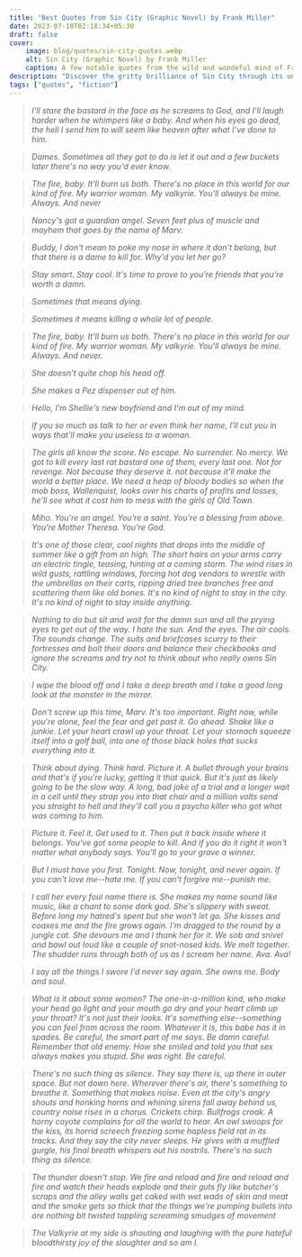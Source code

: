 ```yaml
---
title: "Best Quotes from Sin City (Graphic Novel) by Frank Miller"
date: 2023-07-10T02:18:34+05:30
draft: false
cover: 
    image: blog/quotes/sin-city-quotes.webp
    alt: Sin City (Graphic Novel) by Frank Miller
    caption: A few notable quotes from the wild and wondeful mind of Frank Miller in his book Sin City.
description: "Discover the gritty brilliance of Sin City through its unforgettable quotes. Dive into Frank Miller's graphic novel series and embrace the dark allure."
tags: ["quotes", "fiction"]
---
```



>*I’ll stare the bastard in the face as he screams to God, and I’ll laugh harder when he whimpers like a baby. And when his eyes go dead, the hell I send him to will seem like heaven after what I’ve done to him.*

>*Dames. Sometimes all they got to do is let it out and a few buckets later there's no way you'd ever know.*

>*The fire, baby. It'll burn us both. There's no place in this world for our kind of fire. My warrior woman. My valkyrie. You'll always be mine. Always. And never*

>*Nancy's got a guardian angel. Seven feet plus of muscle and mayhem that goes by the name of Marv.*

>*Buddy, I don't mean to poke my nose in where it don't belong, but that there is a dame to kill for. Why'd you let her go?*

>*Stay smart. Stay cool. It's time to prove to you're friends that you're worth a damn.*

>*Sometimes that means dying.*

>*Sometimes it means killing a whole lot of people.*

>*The fire, baby. It'll burn us both. There's no place in this world for our kind of fire. My warrior woman. My valkyrie. You'll always be mine. Always. And never.*

>*She doesn't quite chop his head off.*

>*She makes a Pez dispenser out of him.*

>*Hello, I'm Shellie's new boyfriend and I'm out of my mind.*

>*If you so much as talk to her or even think her name, I'll cut you in ways that'll make you useless to a woman.*

>*The girls all know the score. No escape. No surrender. No mercy. We got to kill every last rat bastard one of them, every last one. Not for revenge. Not because they deserve it. not because it'll make the world a better place. We need a heap of bloody bodies so when the mob boss, Wallenquist, looks over his charts of profits and losses, he'll see what it cost him to mess with the girls of Old Town.*

>*Miho. You're an angel. You're a saint. You're a blessing from above. You're Mother Theresa. You're God.*

>*It's one of those clear, cool nights that drops into the middle of summer like a gift from on high. The short hairs on your arms carry an electric tingle, teasing, hinting at a coming storm. The wind rises in wild gusts, rattling windows, forcing hot dog vendors to wrestle with the umbrellas on their carts, ripping dried tree branches free and scattering them like old bones. It's no kind of night to stay in the city. It's no kind of night to stay inside anything.*

>*Nothing to do but sit and wait for the damn sun and all the prying eyes to get out of the way. I hate the sun. And the eyes. The air cools. The sounds change. The suits and briefcases scurry to their fortresses and bolt their doors and balance their checkbooks and ignore the screams and try not to think about who really owns Sin City.*

>*I wipe the blood off and I take a deep breath and I take a good long look at the monster in the mirror.*

>*Don't screw up this time, Marv. It's too important. Right now, while you're alone, feel the fear and get past it. Go ahead. Shake like a junkie. Let your heart crawl up your throat. Let your stomach squeeze itself into a golf ball, into one of those black holes that sucks everything into it.*

>*Think about dying. Think hard. Picture it. A bullet through your brains and that's if you're lucky, getting it that quick. But it's just as likely going to be the slow way. A long, bad joke of a trial and a longer wait in a cell until they strap you into that chair and a million volts send you straight to hell and they'll call you a psycho killer who got what was coming to him.*

>*Picture it. Feel it. Get used to it. Then put it back inside where it belongs. You've got some people to kill. And if you do it right it won't matter what anybody says. You'll go to your grave a winner.*

>*But I must have you first. Tonight. Now, tonight, and never again. If you can't love me--hate me. If you can't forgive me--punish me.*

>*I call her every foul name there is. She makes my name sound like music, like a chant to some dark god. She's slippery with sweat. Before long my hatred's spent but she won't let go. She kisses and coaxes me and the fire grows again. I'm dragged to the round by a jungle cat. She devours me and I thank her for it. We sob and snivel and bawl out loud like a couple of snot-nosed kids. We melt together. The shudder runs through both of us as I scream her name. Ava. Ava!*

>*I say all the things I swore I'd never say again. She owns me. Body and soul.*

>*What is it about some women? The one-in-a-million kind, who make your head go light and your mouth go dry and your heart climb up your throat? It's not just their looks. It's something else--something you can feel from across the room. Whatever it is, this babe has it in spades. Be careful, the smart part of me says. Be damn careful. Remember that old enemy. How she smiled and told you that sex always makes you stupid. She was right. Be careful.*

>*There's no such thing as silence. They say there is, up there in outer space. But not down here. Wherever there's air, there's something to breathe it. Something that makes noise. Even at the city's angry shouts and honking horns and whining sirens fall away behind us, country noise rises in a chorus. Crickets chirp. Bullfrogs croak. A horny coyote complains for all the world to hear. An owl swoops for the kiss, its horrid screech freezing some hapless field rat in its tracks. And they say the city never sleeps. He gives with a muffled gurgle, his final breath whispers out his nostrils. There's no such thing as silence.*

>*The thunder doesn't stop. We fire and reload and fire and reload and fire and watch their heads explode and their guts fly like butcher's scraps and the alley walls get caked with wet wads of skin and meat and the smoke gets so thick that the things we're pumping bullets into are nothing bit twisted toppling screaming smudges of movement*

>*The Valkyrie at my side is shouting and laughing with the pure hateful bloodthirsty joy of the slaughter and so am I.*
